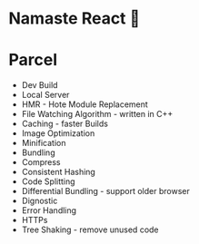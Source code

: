 # Namaste React 🚀

# Parcel

- Dev Build
- Local Server
- HMR - Hote Module Replacement
- File Watching Algorithm - written in C++
- Caching - faster Builds
- Image Optimization
- Minification
- Bundling
- Compress
- Consistent Hashing
- Code Splitting
- Differential Bundling - support older browser
- Dignostic
- Error Handling
- HTTPs
- Tree Shaking - remove unused code
